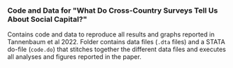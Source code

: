 ### Code and Data for "What Do Cross-Country Surveys Tell Us About Social Capital?"

Contains code and data to reproduce all results and graphs reported in Tannenbaum et al 2022. Folder contains data files (`.dta` files) and a STATA do-file (`code.do`) that stitches together the different data files and executes all analyses and figures reported in the paper.
